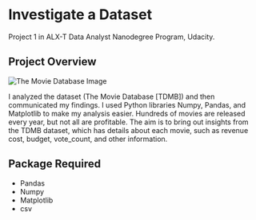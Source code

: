 # Investigate a Dataset
Project 1 in ALX-T Data Analyst Nanodegree Program, Udacity.

## Project Overview
![The Movie Database Image](https://miro.medium.com/max/400/1*Y9-6_bh5a00rJWWoQ28NMQ.jpeg)

I analyzed the dataset (The Movie Database [TDMB]) and then communicated my findings. I used Python libraries Numpy, Pandas, and Matplotlib to make my analysis easier.
Hundreds of movies are released every year, but not all are profitable. The aim is to bring out insights from the TDMB dataset, which has details about each movie, such as revenue cost, budget, vote_count, and other information.

## Package Required
* Pandas
* Numpy
* Matplotlib
* csv

